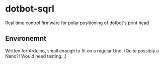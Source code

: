 # dotbot-sqrl
Real time control firmware for polar positioning of dotbot's print head

## Environemnt
Written for Arduino, small enough to fit on a regular Uno. (Quite possibly a Nano?! Would need testing...)
